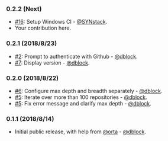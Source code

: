 ### 0.2.2 (Next)

* [#16](https://github.com/dblock/fue/issues/16): Setup Windows CI - [@SYNstack](https://github.com/synstack).
* Your contribution here.

### 0.2.1 (2018/8/23)

* [#2](https://github.com/dblock/fue/issues/2): Prompt to authenticate with Github - [@dblock](https://github.com/dblock).
* [#7](https://github.com/dblock/fue/issues/7): Display version - [@dblock](https://github.com/dblock).

### 0.2.0 (2018/8/22)

* [#6](https://github.com/dblock/fue/issues/6): Configure max depth and breadth separately - [@dblock](https://github.com/dblock).
* [#5](https://github.com/dblock/fue/issues/5): Iterate over more than 100 repositories - [@dblock](https://github.com/dblock).
* [#5](https://github.com/dblock/fue/issues/5): Fix error message and clarify max depth - [@dblock](https://github.com/dblock).

### 0.1.1 (2018/8/14)

* Initial public release, with help from [@orta](https://github.com/orta) - [@dblock](https://github.com/dblock).
